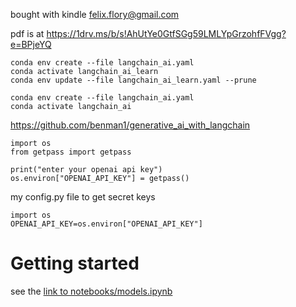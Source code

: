 bought with kindle felix.flory@gmail.com

pdf is at https://1drv.ms/b/s!AhUtYe0GtfSGg59LMLYpGrzohfFVgg?e=BPjeYQ


    conda env create --file langchain_ai.yaml
    conda activate langchain_ai_learn
    conda env update --file langchain_ai_learn.yaml --prune

    conda env create --file langchain_ai.yaml
    conda activate langchain_ai

https://github.com/benman1/generative_ai_with_langchain


    import os 
    from getpass import getpass

    print("enter your openai api key")
    os.environ["OPENAI_API_KEY"] = getpass()


my config.py file to get secret keys

    import os
    OPENAI_API_KEY=os.environ["OPENAI_API_KEY"]

# Getting started 

see the [link to notebooks/models.ipynb](notebooks/models.ipynb)